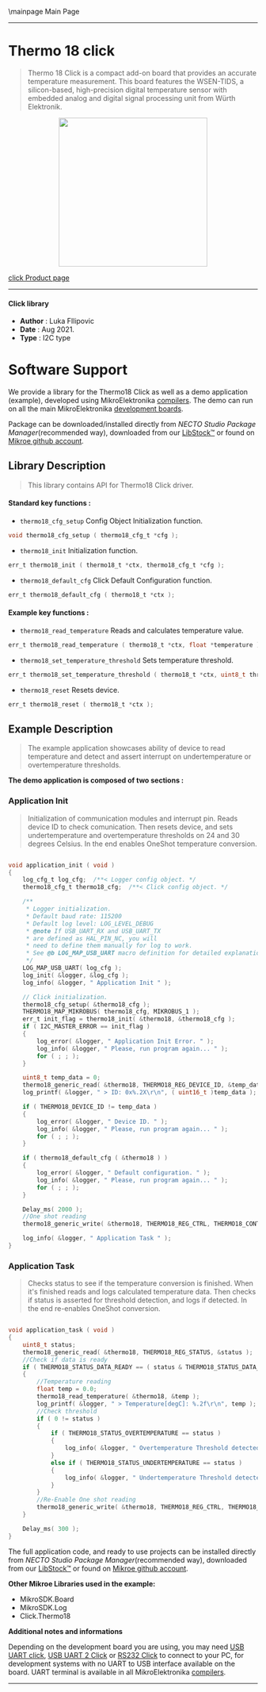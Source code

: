 \mainpage Main Page

---
# Thermo 18 click

> Thermo 18 Click is a compact add-on board that provides an accurate temperature measurement. This board features the WSEN-TIDS, a silicon-based, high-precision digital temperature sensor with embedded analog and digital signal processing unit from Würth Elektronik.

<p align="center">
  <img src="https://download.mikroe.com/images/click_for_ide/thermo_18_click.png" height=300px>
</p>

[click Product page](https://www.mikroe.com/thermo-18-click)

---


#### Click library

- **Author**        : Luka FIlipovic
- **Date**          : Aug 2021.
- **Type**          : I2C type


# Software Support

We provide a library for the Thermo18 Click
as well as a demo application (example), developed using MikroElektronika
[compilers](https://www.mikroe.com/necto-studio).
The demo can run on all the main MikroElektronika [development boards](https://www.mikroe.com/development-boards).

Package can be downloaded/installed directly from *NECTO Studio Package Manager*(recommended way), downloaded from our [LibStock&trade;](https://libstock.mikroe.com) or found on [Mikroe github account](https://github.com/MikroElektronika/mikrosdk_click_v2/tree/master/clicks).

## Library Description

> This library contains API for Thermo18 Click driver.

#### Standard key functions :

- `thermo18_cfg_setup` Config Object Initialization function.
```c
void thermo18_cfg_setup ( thermo18_cfg_t *cfg );
```

- `thermo18_init` Initialization function.
```c
err_t thermo18_init ( thermo18_t *ctx, thermo18_cfg_t *cfg );
```

- `thermo18_default_cfg` Click Default Configuration function.
```c
err_t thermo18_default_cfg ( thermo18_t *ctx );
```

#### Example key functions :

- `thermo18_read_temperature` Reads and calculates temperature value.
```c
err_t thermo18_read_temperature ( thermo18_t *ctx, float *temperature )
```

- `thermo18_set_temperature_threshold` Sets temperature threshold.
```c
err_t thermo18_set_temperature_threshold ( thermo18_t *ctx, uint8_t threshold_reg, float threshold_limit );
```

- `thermo18_reset` Resets device.
```c
err_t thermo18_reset ( thermo18_t *ctx );
```

## Example Description

> The example application showcases ability of device
to read temperature and detect and assert interrupt
on undertemperature or overtemperature thresholds.

**The demo application is composed of two sections :**

### Application Init

> Initialization of communication modules and interrupt pin.
Reads device ID to check comunication. Then resets device,
and sets undertemperature and overtemperature thresholds
on 24 and 30 degrees Celsius. In the end enables OneShot 
temperature conversion.

```c

void application_init ( void )
{
    log_cfg_t log_cfg;  /**< Logger config object. */
    thermo18_cfg_t thermo18_cfg;  /**< Click config object. */

    /** 
     * Logger initialization.
     * Default baud rate: 115200
     * Default log level: LOG_LEVEL_DEBUG
     * @note If USB_UART_RX and USB_UART_TX 
     * are defined as HAL_PIN_NC, you will 
     * need to define them manually for log to work. 
     * See @b LOG_MAP_USB_UART macro definition for detailed explanation.
     */
    LOG_MAP_USB_UART( log_cfg );
    log_init( &logger, &log_cfg );
    log_info( &logger, " Application Init " );

    // Click initialization.
    thermo18_cfg_setup( &thermo18_cfg );
    THERMO18_MAP_MIKROBUS( thermo18_cfg, MIKROBUS_1 );
    err_t init_flag = thermo18_init( &thermo18, &thermo18_cfg );
    if ( I2C_MASTER_ERROR == init_flag )
    {
        log_error( &logger, " Application Init Error. " );
        log_info( &logger, " Please, run program again... " );
        for ( ; ; );
    }

    uint8_t temp_data = 0;
    thermo18_generic_read( &thermo18, THERMO18_REG_DEVICE_ID, &temp_data );
    log_printf( &logger, " > ID: 0x%.2X\r\n", ( uint16_t )temp_data );

    if ( THERMO18_DEVICE_ID != temp_data )
    {
        log_error( &logger, " Device ID. " );
        log_info( &logger, " Please, run program again... " );
        for ( ; ; );
    }

    if ( thermo18_default_cfg ( &thermo18 ) )
    {
        log_error( &logger, " Default configuration. " );
        log_info( &logger, " Please, run program again... " );
        for ( ; ; );
    }

    Delay_ms( 2000 );
    //One shot reading
    thermo18_generic_write( &thermo18, THERMO18_REG_CTRL, THERMO18_CONTROL_ONESHOT_ENABLED );

    log_info( &logger, " Application Task " );
}

```

### Application Task

> Checks status to see if the temperature conversion is finished.
When it's finished reads and logs calculated temperature data.
Then checks if status is asserted for threshold detection, and
logs if detected. In the end re-enables OneShot conversion.

```c

void application_task ( void ) 
{
    uint8_t status;
    thermo18_generic_read( &thermo18, THERMO18_REG_STATUS, &status );
    //Check if data is ready
    if ( THERMO18_STATUS_DATA_READY == ( status & THERMO18_STATUS_DATA_BUSY ) )
    {
        //Temperature reading
        float temp = 0.0;
        thermo18_read_temperature( &thermo18, &temp );
        log_printf( &logger, " > Temperature[degC]: %.2f\r\n", temp );
        //Check threshold
        if ( 0 != status )
        {
            if ( THERMO18_STATUS_OVERTEMPERATURE == status )
            {
                log_info( &logger, " Overtemperature Threshold detected." );
            }
            else if ( THERMO18_STATUS_UNDERTEMPERATURE == status )
            {
                log_info( &logger, " Undertemperature Threshold detected." );
            }
        }
        //Re-Enable One shot reading
        thermo18_generic_write( &thermo18, THERMO18_REG_CTRL, THERMO18_CONTROL_ONESHOT_ENABLED );
    }

    Delay_ms( 300 );
}

```

The full application code, and ready to use projects can be installed directly from *NECTO Studio Package Manager*(recommended way), downloaded from our [LibStock&trade;](https://libstock.mikroe.com) or found on [Mikroe github account](https://github.com/MikroElektronika/mikrosdk_click_v2/tree/master/clicks).

**Other Mikroe Libraries used in the example:**

- MikroSDK.Board
- MikroSDK.Log
- Click.Thermo18

**Additional notes and informations**

Depending on the development board you are using, you may need
[USB UART click](https://www.mikroe.com/usb-uart-click),
[USB UART 2 Click](https://www.mikroe.com/usb-uart-2-click) or
[RS232 Click](https://www.mikroe.com/rs232-click) to connect to your PC, for
development systems with no UART to USB interface available on the board. UART
terminal is available in all MikroElektronika
[compilers](https://shop.mikroe.com/compilers).

---
